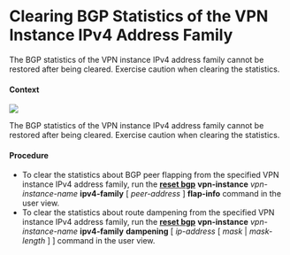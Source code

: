Clearing BGP Statistics of the VPN Instance IPv4 Address Family
===============================================================

The BGP statistics of the VPN instance IPv4 address
family cannot be restored after being cleared. Exercise caution
when clearing the statistics.

#### Context

![](../../../../public_sys-resources/notice_3.0-en-us.png) 

The BGP statistics of the VPN
instance IPv4 address family cannot be restored after being cleared.
Exercise caution when clearing the statistics.



#### Procedure

* To clear the statistics about BGP peer flapping from the
  specified VPN instance IPv4 address family, run the [**reset bgp**](cmdqueryname=reset+bgp) **vpn-instance** *vpn-instance-name* **ipv4-family** [ *peer-address* ] **flap-info** command in the user view.
* To clear the statistics about route dampening from the
  specified VPN instance IPv4 address family, run the [**reset bgp**](cmdqueryname=reset+bgp) **vpn-instance** *vpn-instance-name* **ipv4-family** **dampening** [ *ip-address* [ *mask* | *mask-length* ] ] command in the user view.